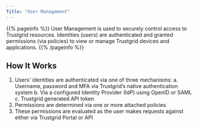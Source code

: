 ```yaml
---
Title: "User Management"
---
```


{{% pageinfo %}}
User Management is used to securely control access to Trustgrid resources. Identities (users) are authenticated and granted permissions (via policies) to view or manage Trustgrid devices and applications.
{{% /pageinfo %}}

## How It Works

1. Users' identities are authenticated via one of three mechanisms:
   a. Username, password and MFA via Trustgrid’s native authentication system
   b. Via a configured Identity Provider (IdP) using OpenID or SAML
   c. Trustgrid generated API token
2. Permissions are determined via one or more attached policies
3. These permissions are evaluated as the user makes requests against either via Trustgrid Portal or API
